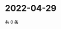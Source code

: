 # 2022-04-29

共 0 条

<!-- BEGIN WEIBO -->
<!-- 最后更新时间 Fri Apr 29 2022 12:29:39 GMT+0800 (China Standard Time) -->

<!-- END WEIBO -->
